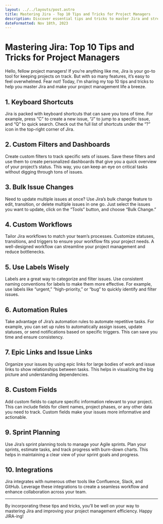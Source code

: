 ```yaml
---
layout: ../../layouts/post.astro
title: Mastering Jira - Top 10 Tips and Tricks for Project Managers
description: Discover essential tips and tricks to master Jira and streamline your project management process.
dateFormatted: Nov 18th, 2023
---
```


# Mastering Jira: Top 10 Tips and Tricks for Project Managers

Hello, fellow project managers! If you’re anything like me, Jira is your go-to tool for keeping projects on track. But with so many features, it’s easy to feel overwhelmed. Fear not! Today, I’m sharing my top 10 tips and tricks to help you master Jira and make your project management life a breeze.

## 1. **Keyboard Shortcuts**

Jira is packed with keyboard shortcuts that can save you tons of time. For example, press “C” to create a new issue, “J” to jump to a specific issue, and “Q” to quick search. Check out the full list of shortcuts under the “?” icon in the top-right corner of Jira.

## 2. **Custom Filters and Dashboards**

Create custom filters to track specific sets of issues. Save these filters and use them to create personalized dashboards that give you a quick overview of your project’s status. This way, you can keep an eye on critical tasks without digging through tons of issues.

## 3. **Bulk Issue Changes**

Need to update multiple issues at once? Use Jira’s bulk change feature to edit, transition, or delete multiple issues in one go. Just select the issues you want to update, click on the “Tools” button, and choose “Bulk Change.”

## 4. **Custom Workflows**

Tailor Jira workflows to match your team’s processes. Customize statuses, transitions, and triggers to ensure your workflow fits your project needs. A well-designed workflow can streamline your project management and reduce bottlenecks.

## 5. **Use Labels Wisely**

Labels are a great way to categorize and filter issues. Use consistent naming conventions for labels to make them more effective. For example, use labels like “urgent,” “high-priority,” or “bug” to quickly identify and filter issues.

## 6. **Automation Rules**

Take advantage of Jira’s automation rules to automate repetitive tasks. For example, you can set up rules to automatically assign issues, update statuses, or send notifications based on specific triggers. This can save you time and ensure consistency.

## 7. **Epic Links and Issue Links**

Organize your issues by using epic links for large bodies of work and issue links to show relationships between tasks. This helps in visualizing the big picture and understanding dependencies.

## 8. **Custom Fields**

Add custom fields to capture specific information relevant to your project. This can include fields for client names, project phases, or any other data you need to track. Custom fields make your issues more informative and actionable.

## 9. **Sprint Planning**

Use Jira’s sprint planning tools to manage your Agile sprints. Plan your sprints, estimate tasks, and track progress with burn-down charts. This helps in maintaining a clear view of your sprint goals and progress.

## 10. **Integrations**

Jira integrates with numerous other tools like Confluence, Slack, and GitHub. Leverage these integrations to create a seamless workflow and enhance collaboration across your team.

---

By incorporating these tips and tricks, you’ll be well on your way to mastering Jira and improving your project management efficiency. Happy JIRA-ing!

